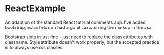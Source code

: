 # ReactExample

An adaption of the standard React tutorial comments app. I've added bootstrap, extra fields an had a go at customising the markup in the Jsx. 

Bootstrap slots in just fine - just need to replace the class attributes with classname. Style attribute doesn't work properly, but the accepted practice is to always use css classes.

